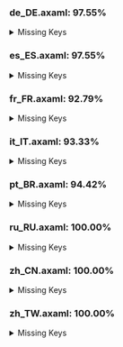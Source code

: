 ### de_DE.axaml: 97.55%


<details>
<summary>Missing Keys</summary>

- Text.Configure.IssueTracker.AddSampleGiteeIssue
- Text.Configure.IssueTracker.AddSampleGiteePullRequest
- Text.Preference.General.DateFormat
- Text.Preference.Git.SSLVerify
- Text.Repository.HistoriesLayout
- Text.Repository.HistoriesLayout.Horizontal
- Text.Repository.HistoriesLayout.Vertical
- Text.Repository.HistoriesOrder
- Text.Repository.OnlyHighlightCurrentBranchInHistories
- Text.Repository.Tags.OrderByCreatorDate
- Text.Repository.Tags.OrderByNameAsc
- Text.Repository.Tags.OrderByNameDes
- Text.Repository.Tags.Sort
- Text.Repository.UseRelativeTimeInHistories
- Text.SetUpstream
- Text.SetUpstream.Local
- Text.SetUpstream.Unset
- Text.SetUpstream.Upstream

</details>

### es_ES.axaml: 97.55%


<details>
<summary>Missing Keys</summary>

- Text.Configure.IssueTracker.AddSampleGiteeIssue
- Text.Configure.IssueTracker.AddSampleGiteePullRequest
- Text.Preference.General.DateFormat
- Text.Preference.Git.SSLVerify
- Text.Repository.HistoriesLayout
- Text.Repository.HistoriesLayout.Horizontal
- Text.Repository.HistoriesLayout.Vertical
- Text.Repository.HistoriesOrder
- Text.Repository.OnlyHighlightCurrentBranchInHistories
- Text.Repository.Tags.OrderByCreatorDate
- Text.Repository.Tags.OrderByNameAsc
- Text.Repository.Tags.OrderByNameDes
- Text.Repository.Tags.Sort
- Text.Repository.UseRelativeTimeInHistories
- Text.SetUpstream
- Text.SetUpstream.Local
- Text.SetUpstream.Unset
- Text.SetUpstream.Upstream

</details>

### fr_FR.axaml: 92.79%


<details>
<summary>Missing Keys</summary>

- Text.BranchCM.MergeMultiBranches
- Text.CherryPick.AppendSourceToMessage
- Text.CherryPick.Mainline.Tips
- Text.CommitCM.CherryPickMultiple
- Text.CommitCM.Merge
- Text.CommitCM.MergeMultiple
- Text.CommitDetail.Files.Search
- Text.Configure.IssueTracker.AddSampleGiteeIssue
- Text.Configure.IssueTracker.AddSampleGiteePullRequest
- Text.Diff.UseBlockNavigation
- Text.Fetch.Force
- Text.FileCM.ResolveUsing
- Text.Hotkeys.Global.Clone
- Text.InProgress.CherryPick.Head
- Text.InProgress.Merge.Operating
- Text.InProgress.Rebase.StoppedAt
- Text.InProgress.Revert.Head
- Text.Merge.Source
- Text.MergeMultiple
- Text.MergeMultiple.CommitChanges
- Text.MergeMultiple.Strategy
- Text.MergeMultiple.Targets
- Text.Preference.Appearance.FontSize
- Text.Preference.Appearance.FontSize.Default
- Text.Preference.Appearance.FontSize.Editor
- Text.Preference.General.DateFormat
- Text.Preference.General.ShowChildren
- Text.Preference.Git.SSLVerify
- Text.Repository.CustomActions
- Text.Repository.FilterCommits
- Text.Repository.FilterCommits.Default
- Text.Repository.FilterCommits.Exclude
- Text.Repository.FilterCommits.Include
- Text.Repository.HistoriesLayout
- Text.Repository.HistoriesLayout.Horizontal
- Text.Repository.HistoriesLayout.Vertical
- Text.Repository.HistoriesOrder
- Text.Repository.HistoriesOrder.ByDate
- Text.Repository.HistoriesOrder.Topo
- Text.Repository.OnlyHighlightCurrentBranchInHistories
- Text.Repository.Skip
- Text.Repository.Tags.OrderByCreatorDate
- Text.Repository.Tags.OrderByNameAsc
- Text.Repository.Tags.OrderByNameDes
- Text.Repository.Tags.Sort
- Text.Repository.UseRelativeTimeInHistories
- Text.ScanRepositories
- Text.SetUpstream
- Text.SetUpstream.Local
- Text.SetUpstream.Unset
- Text.SetUpstream.Upstream
- Text.SHALinkCM.NavigateTo
- Text.WorkingCopy.CommitToEdit

</details>

### it_IT.axaml: 93.33%


<details>
<summary>Missing Keys</summary>

- Text.BranchCM.MergeMultiBranches
- Text.CommitCM.Merge
- Text.CommitCM.MergeMultiple
- Text.CommitDetail.Files.Search
- Text.CommitDetail.Info.Children
- Text.Configure.IssueTracker.AddSampleGiteeIssue
- Text.Configure.IssueTracker.AddSampleGiteePullRequest
- Text.Configure.IssueTracker.AddSampleGitLabMergeRequest
- Text.Configure.OpenAI.Preferred
- Text.Configure.OpenAI.Preferred.Tip
- Text.Diff.UseBlockNavigation
- Text.Fetch.Force
- Text.FileCM.ResolveUsing
- Text.InProgress.CherryPick.Head
- Text.InProgress.Merge.Operating
- Text.InProgress.Rebase.StoppedAt
- Text.InProgress.Revert.Head
- Text.Merge.Source
- Text.MergeMultiple
- Text.MergeMultiple.CommitChanges
- Text.MergeMultiple.Strategy
- Text.MergeMultiple.Targets
- Text.Preference.General.DateFormat
- Text.Preference.General.ShowChildren
- Text.Preference.Git.SSLVerify
- Text.Repository.FilterCommits
- Text.Repository.FilterCommits.Default
- Text.Repository.FilterCommits.Exclude
- Text.Repository.FilterCommits.Include
- Text.Repository.HistoriesLayout
- Text.Repository.HistoriesLayout.Horizontal
- Text.Repository.HistoriesLayout.Vertical
- Text.Repository.HistoriesOrder
- Text.Repository.HistoriesOrder.ByDate
- Text.Repository.HistoriesOrder.Topo
- Text.Repository.OnlyHighlightCurrentBranchInHistories
- Text.Repository.Skip
- Text.Repository.Tags.OrderByCreatorDate
- Text.Repository.Tags.OrderByNameAsc
- Text.Repository.Tags.OrderByNameDes
- Text.Repository.Tags.Sort
- Text.Repository.UseRelativeTimeInHistories
- Text.SetUpstream
- Text.SetUpstream.Local
- Text.SetUpstream.Unset
- Text.SetUpstream.Upstream
- Text.SHALinkCM.CopySHA
- Text.SHALinkCM.NavigateTo
- Text.WorkingCopy.CommitToEdit

</details>

### pt_BR.axaml: 94.42%


<details>
<summary>Missing Keys</summary>

- Text.BranchCM.MergeMultiBranches
- Text.CommitCM.Merge
- Text.CommitCM.MergeMultiple
- Text.CommitDetail.Files.Search
- Text.CommitDetail.Info.Children
- Text.Configure.IssueTracker.AddSampleGiteeIssue
- Text.Configure.IssueTracker.AddSampleGiteePullRequest
- Text.Diff.UseBlockNavigation
- Text.Fetch.Force
- Text.FileCM.ResolveUsing
- Text.Hotkeys.Global.Clone
- Text.InProgress.CherryPick.Head
- Text.InProgress.Merge.Operating
- Text.InProgress.Rebase.StoppedAt
- Text.InProgress.Revert.Head
- Text.Merge.Source
- Text.MergeMultiple
- Text.MergeMultiple.CommitChanges
- Text.MergeMultiple.Strategy
- Text.MergeMultiple.Targets
- Text.Preference.General.DateFormat
- Text.Preference.General.ShowChildren
- Text.Preference.Git.SSLVerify
- Text.Repository.FilterCommits
- Text.Repository.HistoriesLayout
- Text.Repository.HistoriesLayout.Horizontal
- Text.Repository.HistoriesLayout.Vertical
- Text.Repository.HistoriesOrder
- Text.Repository.OnlyHighlightCurrentBranchInHistories
- Text.Repository.Skip
- Text.Repository.Tags.OrderByCreatorDate
- Text.Repository.Tags.OrderByNameAsc
- Text.Repository.Tags.OrderByNameDes
- Text.Repository.Tags.Sort
- Text.Repository.UseRelativeTimeInHistories
- Text.SetUpstream
- Text.SetUpstream.Local
- Text.SetUpstream.Unset
- Text.SetUpstream.Upstream
- Text.SHALinkCM.NavigateTo
- Text.WorkingCopy.CommitToEdit

</details>

### ru_RU.axaml: 100.00%


<details>
<summary>Missing Keys</summary>



</details>

### zh_CN.axaml: 100.00%


<details>
<summary>Missing Keys</summary>



</details>

### zh_TW.axaml: 100.00%


<details>
<summary>Missing Keys</summary>



</details>
